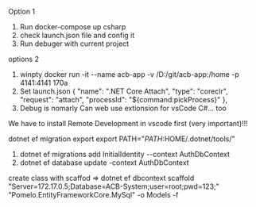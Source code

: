 Option 1
1. Run docker-compose up csharp
2. check launch.json file and config it
3. Run debuger with current project

options 2
1. winpty docker run -it --name acb-app -v /D:/git/acb-app:/home -p 4141:4141 170a
2. Set launch.json
	  {
			"name": ".NET Core Attach",
			"type": "coreclr",
			"request": "attach",
			"processId": "${command:pickProcess}"
		},      
3. Debug is nomarly
Can web use extionsion for vsCode C#... too

We have to install Remote Development in vscode first (very important)!!!

dotnet ef migration export
export PATH="$PATH:$HOME/.dotnet/tools/"

1. dotnet ef migrations add InitialIdentity --context AuthDbContext
2. dotnet ef database update -context AuthDbContext

create class with scaffod 
=> dotnet ef dbcontext scaffold "Server=172.17.0.5;Database=ACB-System;user=root;pwd=123;" "Pomelo.EntityFrameworkCore.MySql" -o Models -f